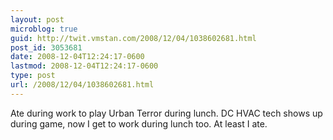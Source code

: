 ```yaml
---
layout: post
microblog: true
guid: http://twit.vmstan.com/2008/12/04/1038602681.html
post_id: 3053681
date: 2008-12-04T12:24:17-0600
lastmod: 2008-12-04T12:24:17-0600
type: post
url: /2008/12/04/1038602681.html
---
```

Ate during work to play Urban Terror during lunch. DC HVAC tech shows up during game, now I get to work during lunch too. At least I ate.
